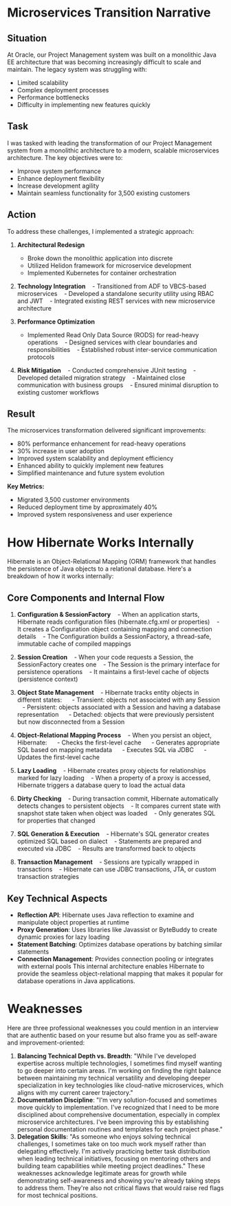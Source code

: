 # Microservices Transition Narrative
## Situation
At Oracle, our Project Management system was built on a monolithic Java EE architecture that was becoming increasingly difficult to scale and maintain. The legacy system was struggling with:
- Limited scalability
- Complex deployment processes
- Performance bottlenecks
- Difficulty in implementing new features quickly
## Task
I was tasked with leading the transformation of our Project Management system from a monolithic architecture to a modern, scalable microservices architecture. The key objectives were to:
- Improve system performance
- Enhance deployment flexibility
- Increase development agility
- Maintain seamless functionality for 3,500 existing customers

## Action

To address these challenges, I implemented a strategic approach:
1. **Architectural Redesign**
	- Broke down the monolithic application into discrete 
	- Utilized Helidon framework for microservice development
	- Implemented Kubernetes for container orchestration

2. **Technology Integration**
   - Transitioned from ADF to VBCS-based microservices
   - Developed a standalone security utility using RBAC and JWT
   - Integrated existing REST services with new microservice architecture

3. **Performance Optimization**
	- Implemented Read Only Data Source (RODS) for read-heavy operations
   - Designed services with clear boundaries and responsibilities
   - Established robust inter-service communication protocols
1. **Risk Mitigation**
   - Conducted comprehensive JUnit testing
   - Developed detailed migration strategy
   - Maintained close communication with business groups
   - Ensured minimal disruption to existing customer workflows
## Result
The microservices transformation delivered significant improvements:
- 80% performance enhancement for read-heavy operations
- 30% increase in user adoption
- Improved system scalability and deployment efficiency
- Enhanced ability to quickly implement new features
- Simplified maintenance and future system evolution

**Key Metrics:**
- Migrated 3,500 customer environments
- Reduced deployment time by approximately 40%
- Improved system responsiveness and user experience
# How Hibernate Works Internally
Hibernate is an Object-Relational Mapping (ORM) framework that handles the persistence of Java objects to a relational database. Here's a breakdown of how it works internally:
## Core Components and Internal Flow
1. **Configuration & SessionFactory**
   - When an application starts, Hibernate reads configuration files (hibernate.cfg.xml or properties)
   - It creates a Configuration object containing mapping and connection details
   - The Configuration builds a SessionFactory, a thread-safe, immutable cache of compiled mappings
2. **Session Creation**
   - When your code requests a Session, the SessionFactory creates one
   - The Session is the primary interface for persistence operations
   - It maintains a first-level cache of objects (persistence context)
  
3. **Object State Management**
   - Hibernate tracks entity objects in different states:
     - Transient: objects not associated with any Session
     - Persistent: objects associated with a Session and having a database representation
     - Detached: objects that were previously persistent but now disconnected from a Session

4. **Object-Relational Mapping Process**
   - When you persist an object, Hibernate:
     - Checks the first-level cache
     - Generates appropriate SQL based on mapping metadata
     - Executes SQL via JDBC
     - Updates the first-level cache

5. **Lazy Loading**
   - Hibernate creates proxy objects for relationships marked for lazy loading
   - When a property of a proxy is accessed, Hibernate triggers a database query to load the actual data

6. **Dirty Checking**
   - During transaction commit, Hibernate automatically detects changes to persistent objects
   - It compares current state with snapshot state taken when object was loaded
   - Only generates SQL for properties that changed
  
7. **SQL Generation & Execution**
   - Hibernate's SQL generator creates optimized SQL based on dialect
   - Statements are prepared and executed via JDBC
   - Results are transformed back to objects

8. **Transaction Management**
   - Sessions are typically wrapped in transactions
   - Hibernate can use JDBC transactions, JTA, or custom transaction strategies

## Key Technical Aspects
- **Reflection API**: Hibernate uses Java reflection to examine and manipulate object properties at runtime
- **Proxy Generation**: Uses libraries like Javassist or ByteBuddy to create dynamic proxies for lazy loading
- **Statement Batching**: Optimizes database operations by batching similar statements
- **Connection Management**: Provides connection pooling or integrates with external pools
This internal architecture enables Hibernate to provide the seamless object-relational mapping that makes it popular for database operations in Java applications.

# Weaknesses
Here are three professional weaknesses you could mention in an interview that are authentic based on your resume but also frame you as self-aware and improvement-oriented:
1. **Balancing Technical Depth vs. Breadth**: "While I've developed expertise across multiple technologies, I sometimes find myself wanting to go deeper into certain areas. I'm working on finding the right balance between maintaining my technical versatility and developing deeper specialization in key technologies like cloud-native microservices, which aligns with my current career trajectory."
2. **Documentation Discipline**: "I'm very solution-focused and sometimes move quickly to implementation. I've recognized that I need to be more disciplined about comprehensive documentation, especially in complex microservice architectures. I've been improving this by establishing personal documentation routines and templates for each project phase."
3. **Delegation Skills**: "As someone who enjoys solving technical challenges, I sometimes take on too much work myself rather than delegating effectively. I'm actively practicing better task distribution when leading technical initiatives, focusing on mentoring others and building team capabilities while meeting project deadlines."
These weaknesses acknowledge legitimate areas for growth while demonstrating self-awareness and showing you're already taking steps to address them. They're also not critical flaws that would raise red flags for most technical positions.